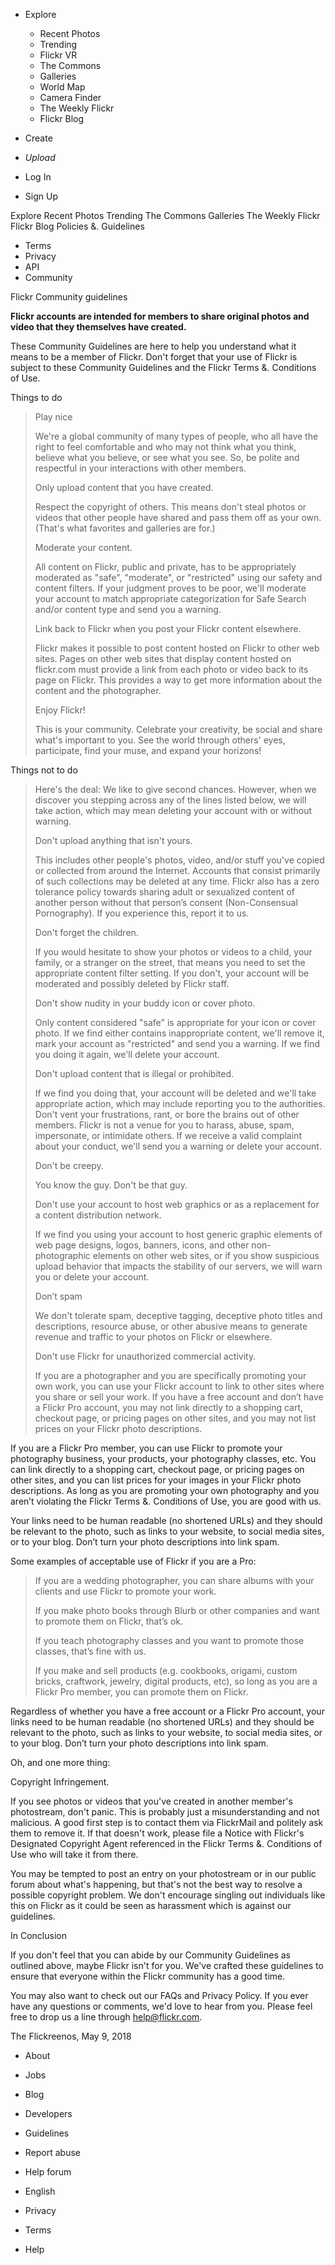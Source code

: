 *   Explore
    *   Recent Photos
    *   Trending
    *   Flickr VR
    *   The Commons
    *   Galleries
    *   World Map
    *   Camera Finder
    *   The Weekly Flickr
    *   Flickr Blog
*   Create

*   _Upload_
*   Log In
*   Sign Up

Explore Recent Photos Trending The Commons Galleries The Weekly Flickr Flickr Blog Policies &. Guidelines

*   Terms
*   Privacy
*   API
*   Community

Flickr Community guidelines  
  
**Flickr accounts are intended for members to share original photos and video that they themselves have created.**  
  
These Community Guidelines are here to help you understand what it means to be a member of Flickr. Don't forget that your use of Flickr is subject to these Community Guidelines and the Flickr Terms &. Conditions of Use.  
  
Things to do  

> Play nice  
>   
> We're a global community of many types of people, who all have the right to feel comfortable and who may not think what you think, believe what you believe, or see what you see. So, be polite and respectful in your interactions with other members.  
>   
> Only upload content that you have created.  
>   
> Respect the copyright of others. This means don't steal photos or videos that other people have shared and pass them off as your own. (That's what favorites and galleries are for.)  
>   
> Moderate your content.  
>   
> All content on Flickr, public and private, has to be appropriately moderated as "safe", "moderate", or "restricted" using our safety and content filters. If your judgment proves to be poor, we'll moderate your account to match appropriate categorization for Safe Search and/or content type and send you a warning.  
>   
> Link back to Flickr when you post your Flickr content elsewhere.  
>   
> Flickr makes it possible to post content hosted on Flickr to other web sites. Pages on other web sites that display content hosted on flickr.com must provide a link from each photo or video back to its page on Flickr. This provides a way to get more information about the content and the photographer.  
>   
> Enjoy Flickr!  
>   
> This is your community. Celebrate your creativity, be social and share what's important to you. See the world through others' eyes, participate, find your muse, and expand your horizons!

  
Things not to do

> Here's the deal: We like to give second chances. However, when we discover you stepping across any of the lines listed below, we will take action, which may mean deleting your account with or without warning.  
>   
>   
> Don't upload anything that isn't yours.  
>   
> This includes other people's photos, video, and/or stuff you've copied or collected from around the Internet. Accounts that consist primarily of such collections may be deleted at any time. Flickr also has a zero tolerance policy towards sharing adult or sexualized content of another person without that person’s consent (Non-Consensual Pornography). If you experience this, report it to us.  
>   
> Don't forget the children.  
>   
> If you would hesitate to show your photos or videos to a child, your family, or a stranger on the street, that means you need to set the appropriate content filter setting. If you don't, your account will be moderated and possibly deleted by Flickr staff.  
>   
> Don't show nudity in your buddy icon or cover photo.  
>   
> Only content considered "safe" is appropriate for your icon or cover photo. If we find either contains inappropriate content, we'll remove it, mark your account as "restricted" and send you a warning. If we find you doing it again, we'll delete your account.  
>   
> Don't upload content that is illegal or prohibited.  
>   
> If we find you doing that, your account will be deleted and we'll take appropriate action, which may include reporting you to the authorities. Don't vent your frustrations, rant, or bore the brains out of other members. Flickr is not a venue for you to harass, abuse, spam, impersonate, or intimidate others. If we receive a valid complaint about your conduct, we'll send you a warning or delete your account.  
>   
> Don't be creepy.  
>   
> You know the guy. Don't be that guy.  
>   
> Don't use your account to host web graphics or as a replacement for a content distribution network.  
>   
> If we find you using your account to host generic graphic elements of web page designs, logos, banners, icons, and other non-photographic elements on other web sites, or if you show suspicious upload behavior that impacts the stability of our servers, we will warn you or delete your account.  
>   
> Don’t spam  
>   
> We don't tolerate spam, deceptive tagging, deceptive photo titles and descriptions, resource abuse, or other abusive means to generate revenue and traffic to your photos on Flickr or elsewhere.  
>   
> Don't use Flickr for unauthorized commercial activity.  
>   
> If you are a photographer and you are specifically promoting your own work, you can use your Flickr account to link to other sites where you share or sell your work. If you have a free account and don’t have a Flickr Pro account, you may not link directly to a shopping cart, checkout page, or pricing pages on other sites, and you may not list prices on your Flickr photo descriptions.

  
  
If you are a Flickr Pro member, you can use Flickr to promote your photography business, your products, your photography classes, etc. You can link directly to a shopping cart, checkout page, or pricing pages on other sites, and you can list prices for your images in your Flickr photo descriptions. As long as you are promoting your own photography and you aren’t violating the Flickr Terms &. Conditions of Use, you are good with us.  
  
Your links need to be human readable (no shortened URLs) and they should be relevant to the photo, such as links to your website, to social media sites, or to your blog. Don’t turn your photo descriptions into link spam.  
  
Some examples of acceptable use of Flickr if you are a Pro:

> If you are a wedding photographer, you can share albums with your clients and use Flickr to promote your work.  
>   
> If you make photo books through Blurb or other companies and want to promote them on Flickr, that’s ok.  
>   
> If you teach photography classes and you want to promote those classes, that’s fine with us.  
>   
> If you make and sell products (e.g. cookbooks, origami, custom bricks, craftwork, jewelry, digital products, etc), so long as you are a Flickr Pro member, you can promote them on Flickr.

Regardless of whether you have a free account or a Flickr Pro account, your links need to be human readable (no shortened URLs) and they should be relevant to the photo, such as links to your website, to social media sites, or to your blog. Don’t turn your photo descriptions into link spam.  
  
Oh, and one more thing:  
  
Copyright Infringement.  
  
If you see photos or videos that you've created in another member's photostream, don't panic. This is probably just a misunderstanding and not malicious. A good first step is to contact them via FlickrMail and politely ask them to remove it. If that doesn't work, please file a Notice with Flickr's Designated Copyright Agent referenced in the Flickr Terms &. Conditions of Use who will take it from there.  
  
You may be tempted to post an entry on your photostream or in our public forum about what's happening, but that's not the best way to resolve a possible copyright problem. We don't encourage singling out individuals like this on Flickr as it could be seen as harassment which is against our guidelines.  
  
In Conclusion  
  
If you don't feel that you can abide by our Community Guidelines as outlined above, maybe Flickr isn't for you. We've crafted these guidelines to ensure that everyone within the Flickr community has a good time.  
  
You may also want to check out our FAQs and Privacy Policy. If you ever have any questions or comments, we'd love to hear from you. Please feel free to drop us a line through help@flickr.com.  
  
The Flickreenos, May 9, 2018

*   About
*   Jobs
*   Blog
*   Developers
*   Guidelines
*   Report abuse
*   Help forum
*   English

*   Privacy
*   Terms
*   Help